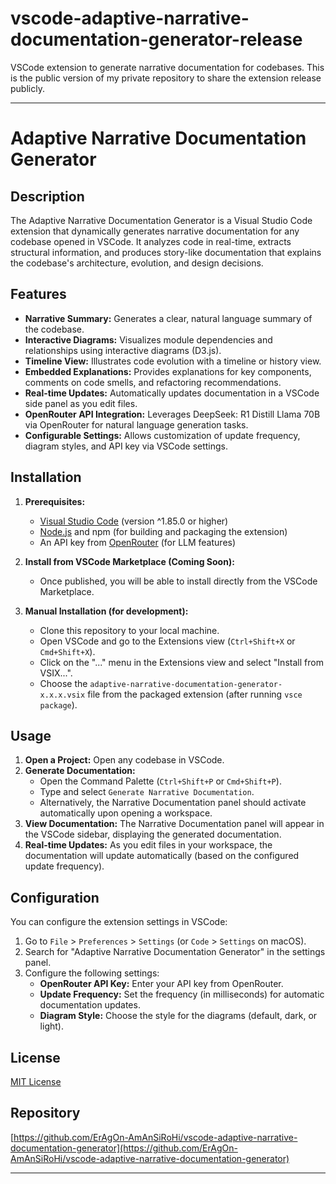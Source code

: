 # vscode-adaptive-narrative-documentation-generator-release
VSCode extension to generate narrative documentation for codebases. This is the public version of my private repository to share the extension release publicly.

---

# Adaptive Narrative Documentation Generator

## Description

The Adaptive Narrative Documentation Generator is a Visual Studio Code extension that dynamically generates narrative documentation for any codebase opened in VSCode. It analyzes code in real-time, extracts structural information, and produces story-like documentation that explains the codebase's architecture, evolution, and design decisions.

## Features

- **Narrative Summary:** Generates a clear, natural language summary of the codebase.
- **Interactive Diagrams:** Visualizes module dependencies and relationships using interactive diagrams (D3.js).
- **Timeline View:** Illustrates code evolution with a timeline or history view.
- **Embedded Explanations:** Provides explanations for key components, comments on code smells, and refactoring recommendations.
- **Real-time Updates:** Automatically updates documentation in a VSCode side panel as you edit files.
- **OpenRouter API Integration:** Leverages DeepSeek: R1 Distill Llama 70B via OpenRouter for natural language generation tasks.
- **Configurable Settings:** Allows customization of update frequency, diagram styles, and API key via VSCode settings.

## Installation

1.  **Prerequisites:**

    - [Visual Studio Code](https://code.visualstudio.com/) (version ^1.85.0 or higher)
    - [Node.js](https://nodejs.org/) and npm (for building and packaging the extension)
    - An API key from [OpenRouter](https://openrouter.ai/) (for LLM features)

2.  **Install from VSCode Marketplace (Coming Soon):**

    - Once published, you will be able to install directly from the VSCode Marketplace.

3.  **Manual Installation (for development):**
    - Clone this repository to your local machine.
    - Open VSCode and go to the Extensions view (`Ctrl+Shift+X` or `Cmd+Shift+X`).
    - Click on the "..." menu in the Extensions view and select "Install from VSIX...".
    - Choose the `adaptive-narrative-documentation-generator-x.x.x.vsix` file from the packaged extension (after running `vsce package`).

## Usage

1.  **Open a Project:** Open any codebase in VSCode.
2.  **Generate Documentation:**
    - Open the Command Palette (`Ctrl+Shift+P` or `Cmd+Shift+P`).
    - Type and select `Generate Narrative Documentation`.
    - Alternatively, the Narrative Documentation panel should activate automatically upon opening a workspace.
3.  **View Documentation:** The Narrative Documentation panel will appear in the VSCode sidebar, displaying the generated documentation.
4.  **Real-time Updates:** As you edit files in your workspace, the documentation will update automatically (based on the configured update frequency).

## Configuration

You can configure the extension settings in VSCode:

1.  Go to `File` > `Preferences` > `Settings` (or `Code` > `Settings` on macOS).
2.  Search for "Adaptive Narrative Documentation Generator" in the settings panel.
3.  Configure the following settings:
    - **OpenRouter API Key:** Enter your API key from OpenRouter.
    - **Update Frequency:** Set the frequency (in milliseconds) for automatic documentation updates.
    - **Diagram Style:** Choose the style for the diagrams (default, dark, or light).


## License

[MIT License](https://github.com/ErAgOn-AmAnSiRoHi/vscode-adaptive-narrative-documentation-generator/blob/main/LICENSE)

## Repository

[https://github.com/ErAgOn-AmAnSiRoHi/vscode-adaptive-narrative-documentation-generator](https://github.com/ErAgOn-AmAnSiRoHi/vscode-adaptive-narrative-documentation-generator)

---
